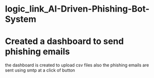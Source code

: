 # logic_link_AI-Driven-Phishing-Bot-System

# Created a dashboard to send phishing emails
the dashboard is created to upload csv files 
also the phishing emails are sent using smtp at a click of button 
